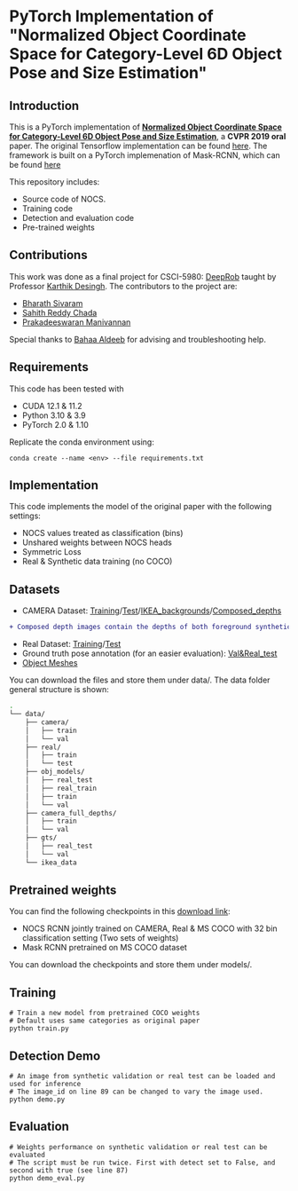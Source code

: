 # PyTorch Implementation of "Normalized Object Coordinate Space for Category-Level 6D Object Pose and Size Estimation"

## Introduction

This is a PyTorch implementation of [**Normalized Object Coordinate Space for Category-Level 6D Object Pose and Size Estimation**](https://arxiv.org/pdf/1901.02970.pdf), a **CVPR 2019 oral** paper.
The original Tensorflow implementation can be found [here](https://github.com/hughw19/NOCS_CVPR2019). The framework is built on a PyTorch implemenation of Mask-RCNN, which can be found [here](https://github.com/multimodallearning/pytorch-mask-rcnn)

This repository includes:
* Source code of NOCS.
* Training code
* Detection and evaluation code
* Pre-trained weights

## Contributions

This work was done as a final project for CSCI-5980: [DeepRob](https://rpm-lab.github.io/CSCI5980-Spr23-DeepRob/) taught by Professor [Karthik Desingh](https://karthikdesingh.com/). The contributors to the project are:
* [Bharath Sivaram](https://www.linkedin.com/in/bharath-sivaram-133958159/)
* [Sahith Reddy Chada](https://www.linkedin.com/in/sahith-reddy-chada/)
* [Prakadeeswaran Manivannan](https://www.linkedin.com/in/prakadeeswaran-manivannan88a2a5143/)

Special thanks to [Bahaa Aldeeb](https://baldeeb.github.io/) for advising and troubleshooting help.

## Requirements
This code has been tested with
* CUDA 12.1 & 11.2
* Python 3.10 & 3.9
* PyTorch 2.0 & 1.10

Replicate the conda environment using:
```
conda create --name <env> --file requirements.txt
```

## Implementation

This code implements the model of the original paper with the following settings:
* NOCS values treated as classification (bins)
* Unshared weights between NOCS heads
* Symmetric Loss
* Real & Synthetic data training (no COCO)


## Datasets
* CAMERA Dataset: [Training](http://download.cs.stanford.edu/orion/nocs/camera_train.zip)/[Test](http://download.cs.stanford.edu/orion/nocs/camera_val25K.zip)/[IKEA_backgrounds](http://download.cs.stanford.edu/orion/nocs/ikea_data.zip)/[Composed_depths](http://download.cs.stanford.edu/orion/nocs/camera_composed_depth.zip)
```diff
+ Composed depth images contain the depths of both foreground synthetic objects and background real scenes for all train and validation data
```
* Real Dataset: [Training](http://download.cs.stanford.edu/orion/nocs/real_train.zip)/[Test](http://download.cs.stanford.edu/orion/nocs/real_test.zip)
* Ground truth pose annotation (for an easier evaluation): [Val&Real_test](http://download.cs.stanford.edu/orion/nocs/gts.zip)
* [Object Meshes](http://download.cs.stanford.edu/orion/nocs/obj_models.zip)

You can download the files and store them under data/. The data folder general structure is shown:
```bash
.
└── data/
    ├── camera/
    │   ├── train
    │   └── val
    ├── real/
    │   ├── train
    │   └── test
    ├── obj_models/
    │   ├── real_test
    │   ├── real_train
    │   ├── train
    │   └── val
    ├── camera_full_depths/
    │   ├── train
    │   └── val
    ├── gts/
    │   ├── real_test
    │   └── val
    └── ikea_data
```

## Pretrained weights
You can find the following checkpoints in this [download link](https://drive.google.com/uc?export=download&id=1SeNduFmmuFugT-1SE186YEPahM61JrAH):
* NOCS RCNN jointly trained on CAMERA, Real & MS COCO with 32 bin classification setting (Two sets of weights)
* Mask RCNN pretrained on MS COCO dataset

You can download the checkpoints and store them under models/.

## Training
```
# Train a new model from pretrained COCO weights
# Default uses same categories as original paper
python train.py
```

## Detection Demo

```
# An image from synthetic validation or real test can be loaded and used for inference
# The image_id on line 89 can be changed to vary the image used.
python demo.py
```

## Evaluation

```
# Weights performance on synthetic validation or real test can be evaluated
# The script must be run twice. First with detect set to False, and second with true (see line 87)
python demo_eval.py
```



